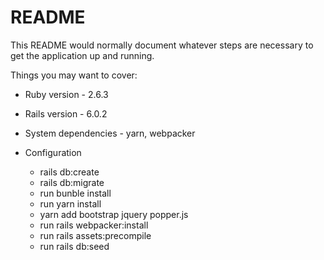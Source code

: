 # README

This README would normally document whatever steps are necessary to get the
application up and running.

Things you may want to cover:

* Ruby version - 2.6.3

* Rails version - 6.0.2

* System dependencies - yarn, webpacker

* Configuration
  - rails db:create
  - rails db:migrate
  - run bunble install
  - run yarn install
  - yarn add bootstrap jquery popper.js
  - run rails webpacker:install
  - run rails assets:precompile
  - run rails db:seed
